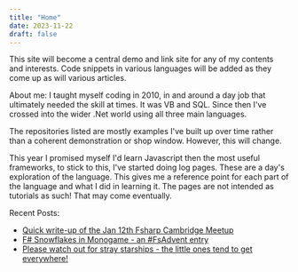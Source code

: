 ```yaml
---
title: "Home"
date: 2023-11-22
draft: false
---
```


This site will become a central demo and link site for any of my contents and interests. Code snippets in various languages will be added as they come up as will various articles.

About me: I taught myself coding in 2010, in and around a day job that ultimately needed the skill at times. It was VB and SQL. Since then I've crossed into the wider .Net world using all three main languages.

The repositories listed are mostly examples I've built up over time rather than a coherent demonstration or shop window. However, this will change.

This year I promised myself I'd learn Javascript then the most useful frameworks, to stick to this, I've started doing log pages. These are a day's exploration of the language. This gives me a reference point for each part of the language and what I did in learning it. The pages are not intended as tutorials as such! That may come eventually.

Recent Posts:
- [Quick write-up of the Jan 12th Fsharp Cambridge Meetup](/posts/fsharp-meetup/)
- [F# Snowflakes in Monogame - an #FsAdvent entry](/posts/fsharp-snowflakes/)
- [Please watch out for stray starships - the little ones tend to get everywhere!](/posts/starships/)
